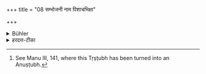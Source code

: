+++
title = "08 सम्भोजनी नाम पिशाचभिक्षा"

+++

<details><summary>Bühler</summary>

8. The food eaten (at a sacrifice) by persons related to the giver is, indeed, a gift offered to the goblins. It reaches neither the Manes nor the [^4]  gods. Losing its power (to procure heaven), it errs about in this world as a cow that has lost its calf runs into a strange stable.


[^4]:  See Manu III, 141, where this Tṛṣṭubh has been turned into an Anuṣṭubh.
</details>

<details><summary>हरदत्त-टीका</summary>

## सूत्रम्
सम्भोजनी नाम पिशाचभिक्षा नैषा पितॄन् गच्छति नोऽथ देवान् । इहैव सा चरति क्षीणपुण्या शालान्तरे गौरिव नष्टवत्सा ॥८॥  
## टिप्पनी
परस्परं भुञ्जतेऽस्यामिति सम्भोजनी । अधिकरणे ल्युट् । नामेदमस्याः पिशाचभिक्षायाः । नैषा पितॄन् गच्छति नाऽपि देवान् । किं तु क्षीणपुण्या परलोकप्रयोजनरहिता सती इहैव चरति लोके यथा गौर्मृतवत्सा गृहाभ्यन्तर एव चरति न बहिर्गच्छति तद्वदेतत् ॥८॥
</details>
